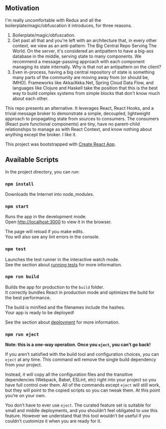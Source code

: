 ## Motivation

I'm really uncomfortable with Redux and all the boilerplate/magic/obfuscation it introduces, for three reasons.

1. Boilerplate/magic/obfuscation.
2. Get past all that and you're left with an architecture that, in every other context, we view as an anti-pattern: The Big Central Repo Serving The World. On the server, it's considered an antipattern to have a big-ass database in the middle, serving state to many components. We recommend a message-passing approach with each component managing its state internally. Why is that not an antipattern on the client?
3. Even in-process, having a big central repository of state is something many parts of the community are moving away from (or should be, IMHO). Frameworks like Akka/Akka.Net, Spring Cloud Data Flow, and languages like Clojure and Haskell take the position that this is the best way to build complex systems from simple blocks that don't know much about each other.

This repo presents an alternative. It leverages React, React Hooks, and a trivial message broker to demonstrate a simple, decoupled, lightweight approach to propagating state from sources to consumers. The consumers (React pure functional components) are tiny, have no parent-child relationships to manage as with React Context, and know nothing about anything except the broker. I like it.


This project was bootstrapped with [Create React App](https://github.com/facebook/create-react-app).

## Available Scripts

In the project directory, you can run:

### `npm install`

Downloads the Internet into node_modules.

### `npm start`

Runs the app in the development mode.<br>
Open [http://localhost:3000](http://localhost:3000) to view it in the browser.

The page will reload if you make edits.<br>
You will also see any lint errors in the console.

### `npm test`

Launches the test runner in the interactive watch mode.<br>
See the section about [running tests](https://facebook.github.io/create-react-app/docs/running-tests) for more information.

### `npm run build`

Builds the app for production to the `build` folder.<br>
It correctly bundles React in production mode and optimizes the build for the best performance.

The build is minified and the filenames include the hashes.<br>
Your app is ready to be deployed!

See the section about [deployment](https://facebook.github.io/create-react-app/docs/deployment) for more information.

### `npm run eject`

**Note: this is a one-way operation. Once you `eject`, you can’t go back!**

If you aren’t satisfied with the build tool and configuration choices, you can `eject` at any time. This command will remove the single build dependency from your project.

Instead, it will copy all the configuration files and the transitive dependencies (Webpack, Babel, ESLint, etc) right into your project so you have full control over them. All of the commands except `eject` will still work, but they will point to the copied scripts so you can tweak them. At this point you’re on your own.

You don’t have to ever use `eject`. The curated feature set is suitable for small and middle deployments, and you shouldn’t feel obligated to use this feature. However we understand that this tool wouldn’t be useful if you couldn’t customize it when you are ready for it.
